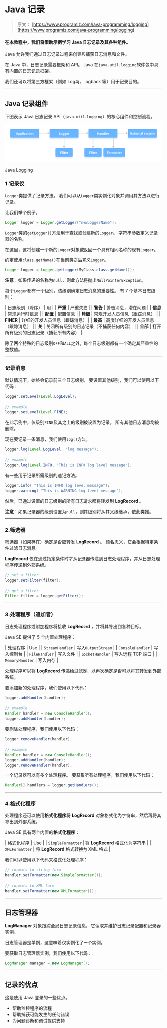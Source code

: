# Java 记录

> 原文： [https://www.programiz.com/java-programming/logging](https://www.programiz.com/java-programming/logging)

#### 在本教程中，我们将借助示例学习 Java 日志记录及其各种组件。

Java 允许我们通过日志记录过程来创建和捕获日志消息和文件。

在 Java 中，日志记录需要框架和 API。 Java 在`java.util.logging`软件包中具有内置的日志记录框架。

我们还可以将第三方框架（例如 Log4j，Logback 等）用于记录目的。

* * *

## Java 记录组件

下图表示 Java 日志记录 API（`java.util.logging`）的核心组件和控制流程。

![The flow of control of Java Logging API](img/9cd80e66a62f7c466eb14130b5431c48.png "Java Logging")

Java Logging



### 1.记录仪

`Logger`类提供了记录方法。 我们可以从`Logger`类实例化对象并调用其方法以进行记录。

让我们举个例子。

```java
Logger logger = Logger.getLogger("newLoggerName"); 
```

`Logger`类的`getLogger()`方法用于查找或创建新的`Logger`。 字符串参数定义记录器的名称。

在这里，这将创建一个新的`Logger`对象或返回一个具有相同名称的现有`Logger`。

约定使用`class.getName()`在当前类之后定义`Logger`。

```java
Logger logger = Logger.getLogger(MyClass.class.getName()); 
```

**注意**：如果传递的名称为`null`，则此方法将抛出`NullPointerException`。

每个`Logger`都有一个级别，该级别确定日志消息的重要性。 有 7 个基本日志级别：

| 日志级别（降序） | 用 |
| **严重** | 严重失败 |
| **警告** | 警告消息，潜在问题 |
| **信息** | 常规运行时信息 |
| **配置** | 配置信息 |
| **精细** | 常规开发人员信息（跟踪消息） |
| **FINER** | 详细的开发人员信息（跟踪消息） |
| **最高** | 高度详细的开发人员信息（跟踪消息） |
| **关** | 关闭所有级别的日志记录（不捕获任何内容） |
| **全部** | 打开所有级别的日志记录（捕获所有内容） |

除了两个特殊的日志级别`OFF`和`ALL`之外，每个日志级别都有一个确定其严重性的整数值。

* * *

### 记录消息

默认情况下，始终会记录前三个日志级别。 要设置其他级别，我们可以使用以下代码：

```java
logger.setLevel(Level.LogLevel);

// example
logger.setLevel(Level.FINE); 
```

在此示例中，仅级别`FINE`及其之上的级别被设置为记录。 所有其他日志消息均被删除。

现在要记录一条消息，我们使用`log()`方法。

```java
logger.log(Level.LogLevel, "log message");

// example
logger.log(Level.INFO, "This is INFO log level message"); 
```

有一些用于记录所需级别的速记方法。

```java
logger.info( "This is INFO log level message");
logger.warning( "This is WARNING log level message"); 
```

然后，已通过设置的日志级别的所有日志请求都将转发到 **LogRecord** 。

**注意**：如果记录器的级别设置为`null`，则其级别将从其父级继承，依此类推。

* * *

### 2.筛选器

筛选器（如果存在）确定是否应转发 **LogRecord** 。 顾名思义，它会根据特定条件过滤日志消息。

**LogRecord** 仅在通过指定条件时才从记录器传递到日志处理程序，并从日志处理程序传递到外部系统。

```java
// set a filter
logger.setFilter(filter);

// get a filter
Filter filter = logger.getFilter(); 
```

* * *

### 3.处理程序（追加者）

日志处理程序或附加程序将接收 **LogRecord** ，并将其导出到各种目标。

Java SE 提供了 5 个内置处理程序：

| 处理程序 | Use |
| `StreamHandler` | 写入`OutputStream` |
| `ConsoleHandler` | 写入控制台 |
| `FileHandler` | 写入文件 |
| `SocketHandler` | 写入远程 TCP 端口 |
| `MemoryHandler` | 写入内存 |

处理程序可以将 **LogRecord** 传递给过滤器，以再次确定是否可以将其转发到外部系统。

要添加新的处理程序，我们使用以下代码：

```java
logger.addHandler(handler);

// example
Handler handler = new ConsoleHandler();
logger.addHandler(handler); 
```

要删除处理程序，我们使用以下代码：

```java
logger.removeHandler(handler);

// example
Handler handler = new ConsoleHandler();
logger.addHandler(handler);
logger.removeHandler(handler); 
```

一个记录器可以有多个处理程序。 要获取所有处理程序，我们使用以下代码：

```java
Handler[] handlers = logger.getHandlers(); 
```

* * *

### 4.格式化程序

处理程序还可以使用**格式化程序**将 **LogRecord** 对象格式化为字符串，然后再将其导出到外部系统。

Java SE 具有两个内置的**格式化程序**：

| 格式化程序 | Use |
| `SimpleFormatter` | 将 **LogRecord** 格式化为字符串 |
| `XMLFormatter` | 将 **LogRecord** 格式转换为 XML 格式 |

我们可以使用以下代码来格式化处理程序：

```java
// formats to string form
handler.setFormatter(new SimpleFormatter());

// formats to XML form
handler.setFormatter(new XMLFormatter()); 
```

* * *

## 日志管理器

**LogManager** 对象跟踪全局日志记录信息。 它读取并维护日志记录配置和记录器实例。

日志管理器是单例，这意味着仅实例化了一个实例。

要获取日志管理器实例，我们使用以下代码：

```java
LogManager manager = new LogManager(); 
```

* * *

## 记录的优点

这是使用 Java 登录的一些优点。

*   帮助监控程序的流程
*   帮助捕获可能发生的任何错误
*   为问题诊断和调试提供支持